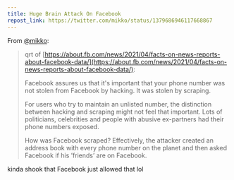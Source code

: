 ```yaml
---
title: Huge Brain Attack On Facebook
repost_link: https://twitter.com/mikko/status/1379686946117668867
---
```


From [@mikko](https://twitter.com/mikko):

> qrt of [https://about.fb.com/news/2021/04/facts-on-news-reports-about-facebook-data/](https://about.fb.com/news/2021/04/facts-on-news-reports-about-facebook-data/):
>
> Facebook assures us that it's important that your phone number was not stolen from Facebook by hacking. It was stolen by scraping.
>
> For users who try to maintain an unlisted number, the distinction between hacking and scraping might not feel that important. Lots of politicians, celebrities and people with abusive ex-partners had their phone numbers exposed.
>
> How was Facebook scraped? Effectively, the attacker created an address book with every phone number on the planet and then asked Facebook if his ’friends’ are on Facebook.

kinda shook that Facebook just allowed that lol
